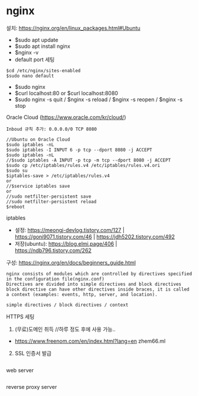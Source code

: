 # nginx

설치: https://nginx.org/en/linux_packages.html#Ubuntu

- $sudo apt update
- $sudo apt install nginx
- $nginx -v
- default port 세팅
```
$cd /etc/nginx/sites-enabled
$sudo nano default
```
- $sudo nginx
- $curl localhost:80 or $curl localhost:8080
- $sudo nginx -s quit / $nginx -s reload / $nginx -s reopen / $nginx -s stop

Oracle Cloud (https://www.oracle.com/kr/cloud/)
```
Inboud 규칙 추가: 0.0.0.0/0 TCP 8080

//Ubuntu on Oracle Cloud
$sudo iptables -nL
$sudo iptables -I INPUT 6 -p tcp --dport 8080 -j ACCEPT
$sudo iptables -nL
//$sudo iptables -A INPUT -p tcp -m tcp --dport 8080 -j ACCEPT
$sudo cp /etc/iptables/rules.v4 /etc/iptables/rules.v4.ori
$sudo su
$iptables-save > /etc/iptables/rules.v4
or
//$service iptables save
or
//sudo netfilter-persistent save
//sudo netfilter-persistent reload
$reboot
```
iptables
- 설정: https://meongj-devlog.tistory.com/127 | https://goni9071.tistory.com/46 | https://jdh5202.tistory.com/492
- 저장(ubuntu): https://blog.elmi.page/406 | https://ndb796.tistory.com/262

구성: https://nginx.org/en/docs/beginners_guide.html
```
nginx consists of modules which are controlled by directives specified in the configuration file(nginx.conf)
Directives are divided into simple directives and block directives
block directive can have other directives inside braces, it is called a context (examples: events, http, server, and location).

simple directives / block directives / context
```
HTTPS 세팅
1. (무료)도메인 취득 //하루 정도 후에 사용 가능..
- https://www.freenom.com/en/index.html?lang=en
zhem66.ml
2. SSL 인증서 발급
```

```
web server
```

```
reverse proxy server
```

```
